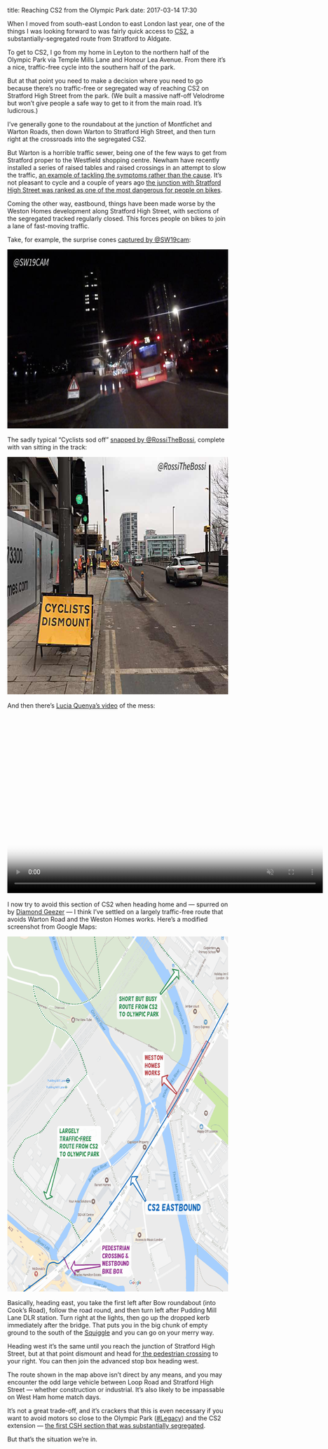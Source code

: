 title: Reaching CS2 from the Olympic Park
date: 2017-03-14 17:30

When I moved from south-east London to east London last year, one of the things I was looking forward to was fairly quick access to [CS2][], a substantially-segregated route from Stratford to Aldgate.

[CS2]: http://content.tfl.gov.uk/cs2-stratford-aldgate.pdf

To get to CS2, I go from my home in Leyton to the northern half of the Olympic Park via Temple Mills Lane and Honour Lea Avenue. From there it’s a nice, traffic-free cycle into the southern half of the park.

But at that point you need to make a decision where you need to go because there’s no traffic-free or segregated way of reaching CS2 on Stratford High Street from the park. (We built a massive naff-off Velodrome but won’t give people a safe way to get to it from the main road. It’s ludicrous.)

I’ve generally gone to the roundabout at the junction of Montfichet and Warton Roads, then down Warton to Stratford High Street, and then turn right at the crossroads into the segregated CS2.

But Warton is a horrible traffic sewer, being one of the few ways to get from Stratford proper to the Westfield shopping centre. Newham have recently installed a series of raised tables and raised crossings in an attempt to slow the traffic, [an example of tackling the symptoms rather than the cause][hembrow]. It’s not pleasant to cycle and a couple of years ago [the junction with Stratford High Street was ranked as one of the most dangerous for people on bikes][danger].

[hembrow]: http://www.aviewfromthecyclepath.com/2016/08/speed-bumps-are-not-effective-traffic.html
[danger]: http://www.independent.co.uk/travel/news-and-advice/britains-most-dangerous-road-junctions-for-cyclists-revealed-10463236.html

Coming the other way, eastbound, things have been made worse by the Weston Homes development along Stratford High Street, with sections of the segregated tracked regularly closed. This forces people on bikes to join a lane of fast-moving traffic.

Take, for example, the surprise cones [captured by @SW19cam][sw19]:

<p class="full-width">
    <a href="https://twitter.com/sw19cam/status/837412315691642881">
        <img
            src="/images/2017-03-15-cs2-sw19cam.jpg"
            alt="Suprise cones on CS2"
            width=720
            height=408
            />
    </a>
</p>

[sw19]: https://twitter.com/sw19cam/status/837412315691642881

The sadly typical “Cyclists sod off” [snapped by @RossiTheBossi][rossi], complete with van sitting in the track:

<p class="full-width">
    <a href="https://twitter.com/RossiTheBossi/status/809767469749571585">
        <img
            src="/images/2017-03-15-cs2-rossithebossi.jpg"
            alt="Cyclists Dismount"
            width=720
            height=541
            />
    </a>
</p>

[rossi]: https://twitter.com/RossiTheBossi/status/809767469749571585

And then there’s [Lucia Quenya’s video][lucia] of the mess:

<p class="full-width">
    <video
        src="/images/2017-03-15-lucia-quenya.mp4"
        poster="/images/2017-03-15-lucia-quenya.jpg"
        controls
        muted
        preload="metadata"
        width=720
        height=405
        >
    </video>
</p>


[lucia]: https://twitter.com/LuciaQuenya/status/841610000049008640

I now try to avoid this section of CS2 when heading home and — spurred on by [Diamond Geezer][dg] — I think I’ve settled on a largely traffic-free route that avoids Warton Road and the Weston Homes works. Here’s a modified screenshot from Google Maps:

[dg]: http://diamondgeezer.blogspot.co.uk/2017/03/barbers-road.html

<p class="full-width">
    <img
        src="/images/2017-03-15-cs2-to-park.png"
        alt="A map of the lower section of the Olympic Park and Stratford High Street"
        width=720
        height=809
        />
</p>

Basically, heading east, you take the first left after Bow roundabout (into Cook’s Road), follow the road round, and then turn left after Pudding Mill Lane DLR station. Turn right at the lights, then go up the dropped kerb immediately after the bridge. That puts you in the big chunk of empty ground to the south of the [Squiggle][orbit] and you can go on your merry way.

[orbit]: https://en.wikipedia.org/wiki/ArcelorMittal_Orbit

Heading west it’s the same until you reach the junction of Stratford High Street, but at that point dismount and head for[ the pedestrian crossing][dg-roundabout] to your right. You can then join the advanced stop box heading west.

[dg-roundabout]: http://diamondgeezer.blogspot.co.uk/2016/09/bows-h-shaped-roundabout.html

The route shown in the map above isn’t direct by any means, and you may encounter the odd large vehicle between Loop Road and Stratford High Street — whether construction or industrial. It’s also likely to be impassable on West Ham home match days.

It’s not a great trade-off, and it’s crackers that this is even necessary if you want to avoid motors so close to the Olympic Park ([#Legacy][hc]) and the CS2 extension — [the first CSH section that was substantially segregated][lcc].

[hc]: http://hackneycyclist.blogspot.co.uk/2017/02/a-new-road-in-olympic-park.html
[lcc]: http://lcc.org.uk/articles/mayors-cycle-superhighway-2-extension-the-first-step-towards-going-dutch-for-london-cyclists

But that’s the situation we’re in.
